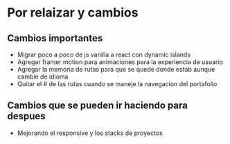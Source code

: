 # Por relaizar y cambios

## Cambios importantes

- Migrar poco a poco de js vanilla a react con dynamic islands
- Agregar framer motion para animaciones para la experiencia de usuario
- Agregar la memoria de rutas para que se quede donde estab aunque cambie de idioma
- Quitar el # de las rutas cuando se maneje la navegacion del portafolio


## Cambios que se pueden ir haciendo para despues

- Mejorando el responsive y los stacks de proyectos